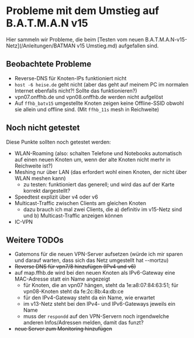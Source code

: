 # Probleme mit dem Umstieg auf B.A.T.M.A.N v15

Hier sammeln wir Probleme, die beim [Testen vom neuen B.A.T.M.A.N-v15-Netz](/Anleitungen/BATMAN v15 Umstieg.md) aufgefallen sind.

## Beobachtete Probleme
- Reverse-DNS für Knoten-IPs funktioniert nicht
- `host -6 heise.de` geht nicht (aber das geht auf meinem PC im normalen Internet ebenfalls nicht?! Sollte das funktionieren?)
- vpn07.onffhb.de und vpn08.onffhb.de werden nicht aufgelöst
- Auf `ffhb_batv15` umgestellte Knoten zeigen keine Offline-SSID obwohl sie allein und offline sind. (Mit `ffhb_11s` mesh in Reichweite)


## Noch nicht getestet
Diese Punkte sollten noch getestet werden:
- WLAN-Roaming (also: schalten Telefone und Notebooks automatisch auf einen neuen Knoten um, wenn der alte Knoten nicht merhr in Reichweite ist?)
- Meshing nur über LAN (das erfordert wohl einen Knoten, der nicht über WLAN meshen kann)
    - zu testen: funktioniert das generell; und wird das auf der Karte korrekt dargestellt?
- Speedtest explizit über v4 oder v6
- Multicast-Traffic zwischen Clients am gleichen Knoten
    - dazu brauch ich mal zwei Clients, die a) definitiv im v15-Netz sind und b) Multicast-Traffic anzeigen können
- IC-VPN


## Weitere TODOs
- Gatemons für die neuen VPN-Server aufsetzen (würde ich mir sparen und darauf warten, dass sich das Netz umgestellt hat --mortzu)
- ~~Reverse DNS für vpn7/8 hinzufügen (IPv4 und v6)~~
- auf map.ffhb.de wird bei den neuen Knoten als IPv6-Gateway eine MAC-Adresse statt ein Name angezeigt
    - für Knoten, die an vpn07 hängen, steht da 1e:a8:07:84:63:51; für vpn08-Knoten steht da fe:2c:8b:4a:db:ce
    - für den IPv4-Gateway steht da ein Name, wie erwartet
    - im v13-Netz steht bei den IPv4- und IPv6-Gateways jeweils ein Name
    - muss der `respondd` auf den VPN-Servern noch irgendwelche anderen Infos/Adressen melden, damit das funzt?
- ~~neue Server zum Monitoring hinzufügen~~